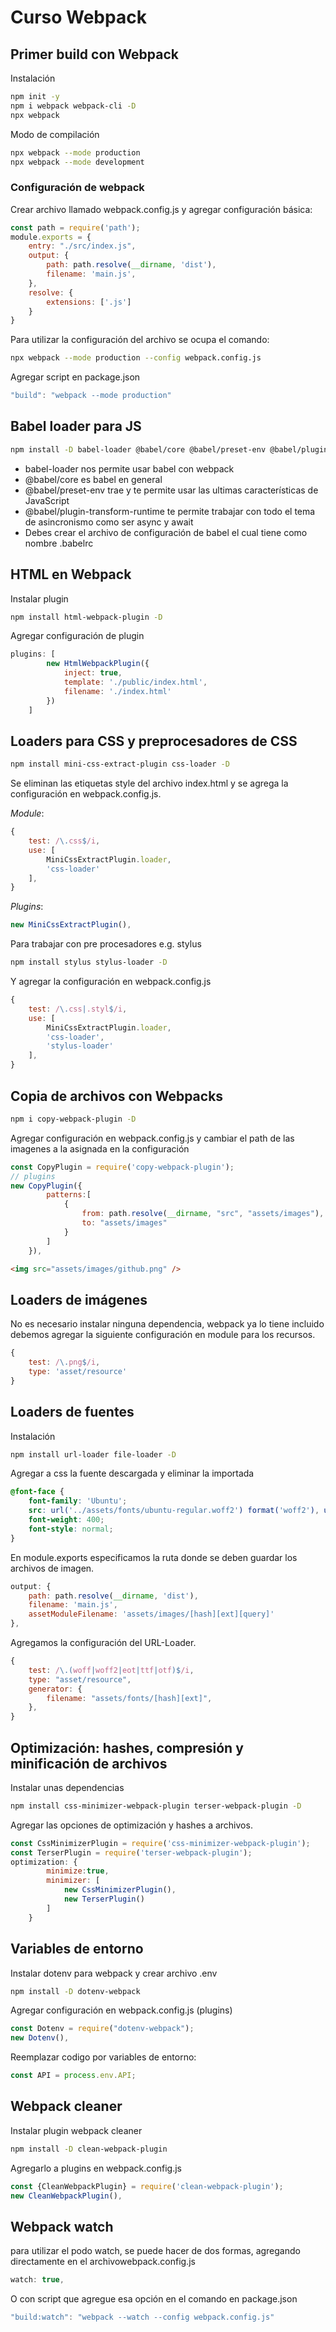 # Curso Webpack

## Primer build con Webpack
Instalación
```bash
npm init -y
npm i webpack webpack-cli -D
npx webpack
```
Modo de compilación
```bash
npx webpack --mode production
npx webpack --mode development
```

### Configuración de webpack
Crear archivo llamado webpack.config.js y agregar configuración básica:
```js
const path = require('path');
module.exports = {
    entry: "./src/index.js",
    output: {
        path: path.resolve(__dirname, 'dist'),
        filename: 'main.js',
    },
    resolve: {
        extensions: ['.js']
    }
}
```
Para utilizar la configuración del archivo se ocupa el comando:
```bash
npx webpack --mode production --config webpack.config.js
```
Agregar script en package.json
```js
"build": "webpack --mode production"
```

## Babel loader para JS
```bash
npm install -D babel-loader @babel/core @babel/preset-env @babel/plugin-transform-runtime
```
- babel-loader nos permite usar babel con webpack
- @babel/core es babel en general
- @babel/preset-env trae y te permite usar las ultimas características de JavaScript
- @babel/plugin-transform-runtime te permite trabajar con todo el tema de asincronismo como ser async y await
- Debes crear el archivo de configuración de babel el cual tiene como nombre .babelrc

## HTML en Webpack
Instalar plugin
```bash
npm install html-webpack-plugin -D
```
Agregar configuración de plugin
```js
plugins: [
        new HtmlWebpackPlugin({
            inject: true,
            template: './public/index.html',
            filename: './index.html'
        })
    ]
```

## Loaders para CSS y preprocesadores de CSS
```bash
npm install mini-css-extract-plugin css-loader -D
```

Se eliminan las etiquetas style del archivo index.html y se agrega la configuración en webpack.config.js.

*Module*:
```js
{
    test: /\.css$/i,
    use: [
        MiniCssExtractPlugin.loader,
        'css-loader'
    ],
}
```
*Plugins*:
```js
new MiniCssExtractPlugin(),
```
Para trabajar con pre procesadores e.g. stylus
```bash
npm install stylus stylus-loader -D
```
Y agregar la configuración en webpack.config.js
```js
{
    test: /\.css|.styl$/i,
    use: [
        MiniCssExtractPlugin.loader,
        'css-loader',
        'stylus-loader'
    ],
}
```

## Copia de archivos con Webpacks
```bash
npm i copy-webpack-plugin -D
```
Agregar configuración en webpack.config.js y cambiar el path de las imagenes a la asignada en la configuración
```js
const CopyPlugin = require('copy-webpack-plugin');
// plugins
new CopyPlugin({
        patterns:[
            {
                from: path.resolve(__dirname, "src", "assets/images"),
                to: "assets/images"
            }
        ]
    }),
```
```html
<img src="assets/images/github.png" />
```
## Loaders de imágenes
No es necesario instalar ninguna dependencia, webpack ya lo tiene incluido debemos agregar la siguiente configuración en module para los recursos.
```js
{
    test: /\.png$/i,
    type: 'asset/resource'
}
```
## Loaders de fuentes
Instalación
```bash
npm install url-loader file-loader -D
```
Agregar a css la fuente descargada y eliminar la importada
```css
@font-face {
	font-family: 'Ubuntu';
	src: url('../assets/fonts/ubuntu-regular.woff2') format('woff2'), url('../assets/fonts/ubuntu-regular.woff') format('woff');
	font-weight: 400;
	font-style: normal;
}
```
En module.exports especificamos la ruta donde se deben guardar los archivos de imagen.
```js
output: {
    path: path.resolve(__dirname, 'dist'),
    filename: 'main.js',
    assetModuleFilename: 'assets/images/[hash][ext][query]'
},
```
Agregamos la configuración del URL-Loader.
```js
{
    test: /\.(woff|woff2|eot|ttf|otf)$/i,
    type: "asset/resource",
    generator: {
        filename: "assets/fonts/[hash][ext]",
    },
}
```
## Optimización: hashes, compresión y minificación de archivos
Instalar unas dependencias
```bash
npm install css-minimizer-webpack-plugin terser-webpack-plugin -D
```
Agregar las opciones de optimización y hashes a archivos.
```js
const CssMinimizerPlugin = require('css-minimizer-webpack-plugin');
const TerserPlugin = require('terser-webpack-plugin');
optimization: {
        minimize:true,
        minimizer: [
            new CssMinimizerPlugin(),
            new TerserPlugin()
        ]
    }
```

## Variables de entorno
Instalar dotenv para webpack y crear archivo .env
```bash
npm install -D dotenv-webpack
```
Agregar configuración en webpack.config.js (plugins)
```js
const Dotenv = require("dotenv-webpack");
new Dotenv(),
```
Reemplazar codigo por variables de entorno:
```js
const API = process.env.API;
```
## Webpack cleaner
Instalar plugin webpack cleaner
```bash
npm install -D clean-webpack-plugin
```
Agregarlo a plugins en webpack.config.js
```js
const {CleanWebpackPlugin} = require('clean-webpack-plugin');
new CleanWebpackPlugin(),
```
## Webpack watch
para utilizar el podo watch, se puede hacer de dos formas, agregando directamente en el archivowebpack.config.js
```js
watch: true,
```
O con script que agregue esa opción en el comando en package.json
```js
"build:watch": "webpack --watch --config webpack.config.js"
```